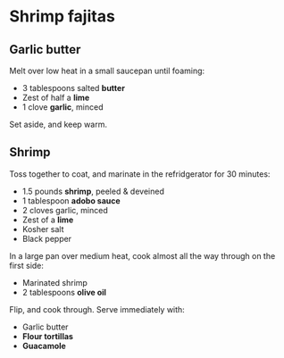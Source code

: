 # Shrimp fajitas

## Garlic butter

Melt over low heat in a small saucepan until foaming:

- 3 tablespoons salted **butter**
- Zest of half a **lime**
- 1 clove **garlic**, minced

Set aside, and keep warm.

## Shrimp

Toss together to coat, and marinate in the refridgerator for 30 minutes:

- 1.5 pounds **shrimp**, peeled & deveined
- 1 tablespoon **adobo sauce**
- 2 cloves garlic, minced
- Zest of a **lime**
- Kosher salt
- Black pepper

In a large pan over medium heat, cook almost all the way through on the first side:

- Marinated shrimp
- 2 tablespoons **olive oil**

Flip, and cook through. Serve immediately with:

- Garlic butter
- **Flour tortillas**
- **Guacamole**

